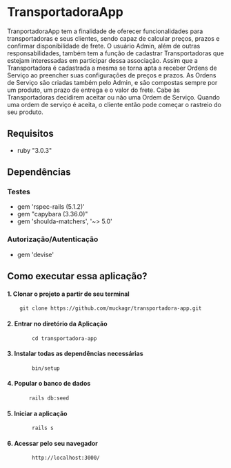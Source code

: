 # TransportadoraApp

TranportadoraApp tem a finalidade de oferecer funcionalidades para transportadoras e seus clientes, sendo capaz de calcular preços, prazos e confirmar disponibilidade de frete.
O usuário Admin, além de outras responsabilidades, também tem a função de cadastrar Transportadoras que estejam interessadas em participar dessa associação. Assim que a Transportadora é cadastrada a mesma se torna apta a receber Ordens de Serviço ao preencher suas configurações de preços e prazos. As Ordens de Serviço são criadas também pelo Admin, e são compostas sempre por um produto, um prazo de entrega e o valor do frete. Cabe às Transportadoras decidirem aceitar ou não uma Ordem de Serviço. Quando uma ordem de serviço é aceita, o cliente então pode começar o rastreio do seu produto.

## Requisitos

- ruby "3.0.3"

## Dependências

### Testes

- gem 'rspec-rails (5.1.2)'
- gem "capybara (3.36.0)"
- gem 'shoulda-matchers', '~> 5.0'

### Autorização/Autenticação

- gem 'devise'

## Como executar essa aplicação?

#### 1. Clonar o projeto a partir de seu terminal

        git clone https://github.com/muckagr/transportadora-app.git

#### 2. Entrar no diretório da Aplicação

            cd transportadora-app

#### 3. Instalar todas as dependências necessárias

            bin/setup

#### 4. Popular o banco de dados

           rails db:seed

#### 5. Iniciar a aplicação

            rails s

#### 6. Acessar pelo seu navegador

            http://localhost:3000/
